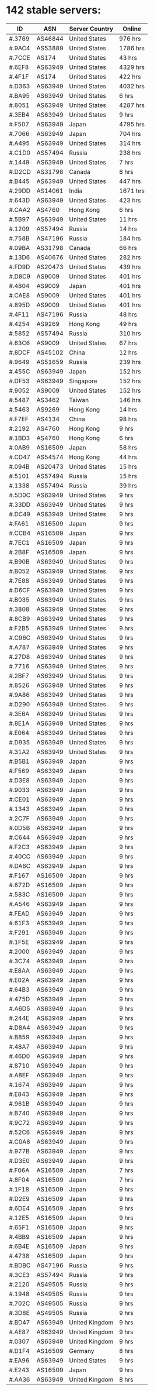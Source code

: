 # 142 stable servers:

| ID | ASN | Server Country | Online |
| ------ | ------ | ------ | ------ |
| #.3769 | AS46844 | United States | 976 hrs |
| #.9AC4 | AS53889 | United States | 1786 hrs |
| #.7CCE | AS174 | United States | 43 hrs |
| #.6EF8 | AS63949 | United States | 4329 hrs |
| #.4F1F | AS174 | United States | 422 hrs |
| #.D363 | AS63949 | United States | 4032 hrs |
| #.BA95 | AS63949 | United States | 6 hrs |
| #.8051 | AS63949 | United States | 4287 hrs |
| #.3EB4 | AS63949 | United States | 9 hrs |
| #.F507 | AS63949 | Japan | 4795 hrs |
| #.7066 | AS63949 | Japan | 704 hrs |
| #.A495 | AS63949 | United States | 314 hrs |
| #.C1D0 | AS57494 | Russia | 238 hrs |
| #.1449 | AS63949 | United States | 7 hrs |
| #.D2CD | AS31798 | Canada | 8 hrs |
| #.B445 | AS63949 | United States | 447 hrs |
| #.29DD | AS14061 | India | 1671 hrs |
| #.643D | AS63949 | United States | 423 hrs |
| #.CAA2 | AS4760 | Hong Kong | 6 hrs |
| #.5B97 | AS63949 | United States | 11 hrs |
| #.1209 | AS57494 | Russia | 14 hrs |
| #.758B | AS47196 | Russia | 184 hrs |
| #.09BA | AS31798 | Canada | 66 hrs |
| #.13D6 | AS40676 | United States | 282 hrs |
| #.FD9D | AS20473 | United States | 439 hrs |
| #.D8C9 | AS9009 | United States | 401 hrs |
| #.4804 | AS9009 | Japan | 401 hrs |
| #.CAE8 | AS9009 | United States | 401 hrs |
| #.895D | AS9009 | United States | 401 hrs |
| #.4F11 | AS47196 | Russia | 48 hrs |
| #.4254 | AS9269 | Hong Kong | 49 hrs |
| #.5852 | AS57494 | Russia | 310 hrs |
| #.63C6 | AS9009 | United States | 67 hrs |
| #.8DCF | AS45102 | China | 12 hrs |
| #.9649 | AS51659 | Russia | 239 hrs |
| #.455C | AS63949 | Japan | 152 hrs |
| #.DF53 | AS63949 | Singapore | 152 hrs |
| #.9052 | AS9009 | United States | 152 hrs |
| #.5487 | AS3462 | Taiwan | 146 hrs |
| #.5463 | AS9269 | Hong Kong | 14 hrs |
| #.F7EF | AS4134 | China | 98 hrs |
| #.2192 | AS4760 | Hong Kong | 9 hrs |
| #.1BD3 | AS4760 | Hong Kong | 6 hrs |
| #.0AB9 | AS16509 | Japan | 58 hrs |
| #.CD47 | AS54574 | Hong Kong | 44 hrs |
| #.094B | AS20473 | United States | 15 hrs |
| #.5101 | AS57494 | Russia | 15 hrs |
| #.1338 | AS57494 | Russia | 39 hrs |
| #.5D0C | AS63949 | United States | 9 hrs |
| #.33DD | AS63949 | United States | 9 hrs |
| #.DC49 | AS63949 | United States | 9 hrs |
| #.FA61 | AS16509 | Japan | 9 hrs |
| #.CCB4 | AS16509 | Japan | 9 hrs |
| #.7EC1 | AS16509 | Japan | 9 hrs |
| #.2B8F | AS16509 | Japan | 9 hrs |
| #.B90B | AS63949 | United States | 9 hrs |
| #.B052 | AS63949 | United States | 9 hrs |
| #.7E88 | AS63949 | United States | 9 hrs |
| #.D6CF | AS63949 | United States | 9 hrs |
| #.B035 | AS63949 | United States | 9 hrs |
| #.3808 | AS63949 | United States | 9 hrs |
| #.8CB9 | AS63949 | United States | 9 hrs |
| #.F2B5 | AS63949 | United States | 9 hrs |
| #.C96C | AS63949 | United States | 9 hrs |
| #.A787 | AS63949 | United States | 9 hrs |
| #.27D8 | AS63949 | United States | 9 hrs |
| #.7716 | AS63949 | United States | 9 hrs |
| #.2BF7 | AS63949 | United States | 9 hrs |
| #.8526 | AS63949 | United States | 9 hrs |
| #.9A86 | AS63949 | United States | 9 hrs |
| #.D290 | AS63949 | United States | 9 hrs |
| #.3E6A | AS63949 | United States | 9 hrs |
| #.8E1A | AS63949 | United States | 9 hrs |
| #.E064 | AS63949 | United States | 9 hrs |
| #.D935 | AS63949 | United States | 9 hrs |
| #.31A2 | AS63949 | United States | 9 hrs |
| #.B5B1 | AS63949 | Japan | 9 hrs |
| #.F569 | AS63949 | Japan | 9 hrs |
| #.D3E8 | AS63949 | Japan | 9 hrs |
| #.9033 | AS63949 | Japan | 9 hrs |
| #.CE01 | AS63949 | Japan | 9 hrs |
| #.1343 | AS63949 | Japan | 9 hrs |
| #.2C7F | AS63949 | Japan | 9 hrs |
| #.0D5B | AS63949 | Japan | 9 hrs |
| #.C644 | AS63949 | Japan | 9 hrs |
| #.F2C3 | AS63949 | Japan | 9 hrs |
| #.40CC | AS63949 | Japan | 9 hrs |
| #.DA6C | AS63949 | Japan | 9 hrs |
| #.F167 | AS16509 | Japan | 9 hrs |
| #.672D | AS16509 | Japan | 9 hrs |
| #.583C | AS16509 | Japan | 9 hrs |
| #.A546 | AS63949 | Japan | 9 hrs |
| #.FEAD | AS63949 | Japan | 9 hrs |
| #.61F3 | AS63949 | Japan | 9 hrs |
| #.F291 | AS63949 | Japan | 9 hrs |
| #.1F5E | AS63949 | Japan | 9 hrs |
| #.2000 | AS63949 | Japan | 9 hrs |
| #.3C74 | AS63949 | Japan | 9 hrs |
| #.E8AA | AS63949 | Japan | 9 hrs |
| #.E02A | AS63949 | Japan | 9 hrs |
| #.64B3 | AS63949 | Japan | 9 hrs |
| #.475D | AS63949 | Japan | 9 hrs |
| #.A6D5 | AS63949 | Japan | 9 hrs |
| #.244E | AS63949 | Japan | 9 hrs |
| #.D8A4 | AS63949 | Japan | 9 hrs |
| #.B859 | AS63949 | Japan | 9 hrs |
| #.48A7 | AS63949 | Japan | 9 hrs |
| #.46D0 | AS63949 | Japan | 9 hrs |
| #.8710 | AS63949 | Japan | 9 hrs |
| #.A8EF | AS63949 | Japan | 9 hrs |
| #.1674 | AS63949 | Japan | 9 hrs |
| #.E843 | AS63949 | Japan | 9 hrs |
| #.961B | AS63949 | Japan | 9 hrs |
| #.B740 | AS63949 | Japan | 9 hrs |
| #.9C72 | AS63949 | Japan | 9 hrs |
| #.52C6 | AS63949 | Japan | 9 hrs |
| #.C0A6 | AS63949 | Japan | 9 hrs |
| #.977B | AS63949 | Japan | 9 hrs |
| #.D3E0 | AS63949 | Japan | 9 hrs |
| #.F06A | AS16509 | Japan | 7 hrs |
| #.8F04 | AS16509 | Japan | 7 hrs |
| #.1F18 | AS16509 | Japan | 9 hrs |
| #.D2E9 | AS16509 | Japan | 9 hrs |
| #.6DE4 | AS16509 | Japan | 9 hrs |
| #.12E5 | AS16509 | Japan | 9 hrs |
| #.65F1 | AS16509 | Japan | 9 hrs |
| #.4BB9 | AS16509 | Japan | 9 hrs |
| #.6B4E | AS16509 | Japan | 9 hrs |
| #.4738 | AS16509 | Japan | 9 hrs |
| #.BDBC | AS47196 | Russia | 9 hrs |
| #.3CE3 | AS57494 | Russia | 9 hrs |
| #.2120 | AS49505 | Russia | 9 hrs |
| #.1948 | AS49505 | Russia | 9 hrs |
| #.702C | AS49505 | Russia | 9 hrs |
| #.3D8E | AS49505 | Russia | 9 hrs |
| #.BD47 | AS63949 | United Kingdom | 9 hrs |
| #.AE87 | AS63949 | United Kingdom | 9 hrs |
| #.0307 | AS63949 | United Kingdom | 9 hrs |
| #.D1F4 | AS16509 | Germany | 8 hrs |
| #.EA96 | AS63949 | United States | 9 hrs |
| #.E243 | AS16509 | Japan | 9 hrs |
| #.AA36 | AS63949 | United Kingdom | 8 hrs |

